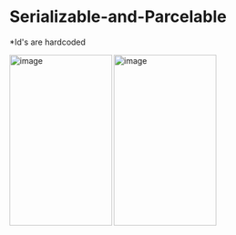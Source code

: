 # Serializable-and-Parcelable

<p>*Id's are hardcoded</p>

<img width="180" height="300" alt="image" align="left" src="https://user-images.githubusercontent.com/93155464/201354460-1fb4fdf7-752b-4a9c-baac-7bd14307bce7.png">
<img width="180" height="300" alt="image" align="center" src="https://user-images.githubusercontent.com/93155464/201354519-795a6729-8aad-4efc-b25c-ce6b631e17b9.png">
